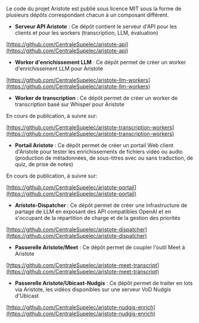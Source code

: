 Le code du projet Aristote est publié sous licence MIT sous la forme de plusieurs dépôts correspondant chacun à un composant différent.

- **Serveur API Aristote** : Ce dépôt contient le serveur d'API pour les clients et pour les workers (transcription, LLM, évaluation)

[https://github.com/CentraleSupelec/aristote-api](https://github.com/CentraleSupelec/aristote-api)

-  **Worker d'enrichissement LLM** : Ce dépôt permet de créer un worker d'enrichissement LLM pour Aristote

[https://github.com/CentraleSupelec/aristote-llm-workers](https://github.com/CentraleSupelec/aristote-llm-workers)

- **Worker de transcription** : Ce dépôt permet de créer un worker de transcription basé sur Whisper pour Aristote

En cours de publication, à suivre sur:

[https://github.com/CentraleSupelec/aristote-transcription-workers](https://github.com/CentraleSupelec/aristote-transcription-workers)

- **Portail Aristote** : Ce dépôt permet de créer un portail Web client d'Aristote pour tester les enrichissements de fichiers vidéo ou audio (production de métadonnées, de sous-titres avec ou sans traduction, de quiz, de prise de notes)

En cours de publication, à suivre sur:

[https://github.com/CentraleSupelec/aristote-portail](https://github.com/CentraleSupelec/aristote-portail)

- **Aristote-Dispatcher** : Ce dépôt permet de créer une infrastructure de partage de LLM en exposant des API compatibles OpenAI et en s'occupant de la répartition de charge et de la gestion des priorités

[https://github.com/CentraleSupelec/aristote-dispatcher](https://github.com/CentraleSupelec/aristote-dispatcher)

- **Passerelle Aristote/Meet** : Ce dépôt permet de coupler l'outil Meet à Aristote

[https://github.com/CentraleSupelec/aristote-meet-transcript](https://github.com/CentraleSupelec/aristote-meet-transcript)

- **Passerelle Aristote/Ubicast-Nudgis** : Ce dépôt permet de traiter en lots via Aristote, les vidéos  disponibles sur une serveur VoD Nudgis d'Ubicast

[https://github.com/CentraleSupelec/aristote-nudgis-enrich](https://github.com/CentraleSupelec/aristote-nudgis-enrich)